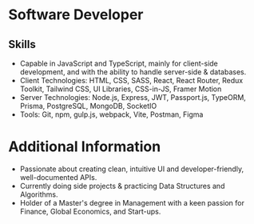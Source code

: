 # Software Developer

## Skills
- Capable in JavaScript and TypeScript, mainly for client-side development, and with the ability to handle server-side & databases.
- Client Technologies: HTML, CSS, SASS, React, React Router, Redux Toolkit, Tailwind CSS, UI Libraries, CSS-in-JS, Framer Motion
- Server Technologies: Node.js, Express, JWT, Passport.js, TypeORM, Prisma, PostgreSQL, MongoDB, SocketIO
- Tools: Git, npm, gulp.js, webpack, Vite, Postman, Figma

# Additional Information
- Passionate about creating clean, intuitive UI and developer-friendly, well-documented APIs.
- Currently doing side projects & practicing Data Structures and Algorithms.
- Holder of a Master's degree in Management with a keen passion for Finance, Global Economics, and Start-ups.
